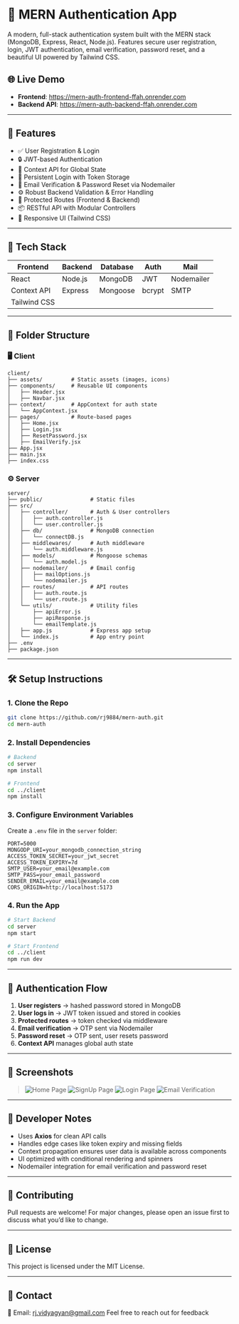 # 🔐 MERN Authentication App

A modern, full-stack authentication system built with the MERN stack (MongoDB, Express, React, Node.js). Features secure user registration, login, JWT authentication, email verification, password reset, and a beautiful UI powered by Tailwind CSS.

## 🌐 Live Demo

- **Frontend**: <a href="https://mern-auth-frontend-ffah.onrender.com" target="_blank" rel="noopener noreferrer">https://mern-auth-frontend-ffah.onrender.com</a>
- **Backend API**: <a href="https://mern-auth-backend-ffah.onrender.com" target="_blank" rel="noopener noreferrer">https://mern-auth-backend-ffah.onrender.com</a>

---

## 🚀 Features

- ✅ User Registration & Login
- 🔒 JWT-based Authentication
- 🧠 Context API for Global State
- 🔄 Persistent Login with Token Storage
- 📧 Email Verification & Password Reset via Nodemailer
- ⚙️ Robust Backend Validation & Error Handling
- 🎯 Protected Routes (Frontend & Backend)
- 📦 RESTful API with Modular Controllers
- 🎨 Responsive UI (Tailwind CSS)

---

## 🧱 Tech Stack

| Frontend      | Backend   | Database | Auth | Mail        |
|---------------|-----------|----------|------|-------------|
| React         | Node.js   | MongoDB  | JWT  | Nodemailer  |
| Context API   | Express   | Mongoose | bcrypt | SMTP      |
| Tailwind CSS  |           |          |      |             |

---

## 📁 Folder Structure

### 🖥️ Client

```
client/
├── assets/         # Static assets (images, icons)
├── components/     # Reusable UI components
│   ├── Header.jsx
│   ├── Navbar.jsx
├── context/        # AppContext for auth state
│   └── AppContext.jsx
├── pages/          # Route-based pages
│   ├── Home.jsx
│   ├── Login.jsx
│   ├── ResetPassword.jsx
│   ├── EmailVerify.jsx
├── App.jsx
├── main.jsx
├── index.css
```

### ⚙️ Server

```
server/
├── public/               # Static files
├── src/
│   ├── controller/       # Auth & User controllers
│   │   ├── auth.controller.js
│   │   └── user.controller.js
│   ├── db/               # MongoDB connection
│   │   └── connectDB.js
│   ├── middlewares/      # Auth middleware
│   │   └── auth.middleware.js
│   ├── models/           # Mongoose schemas
│   │   └── auth.model.js
│   ├── nodemailer/       # Email config
│   │   ├── mailOptions.js
│   │   └── nodemailer.js
│   ├── routes/           # API routes
│   │   ├── auth.route.js
│   │   └── user.route.js
│   └── utils/            # Utility files
│       ├── apiError.js
│       ├── apiResponse.js
│       └── emailTemplate.js
│   ├── app.js            # Express app setup
│   └── index.js          # App entry point
├── .env
├── package.json
```

---

## 🛠 Setup Instructions

### 1. Clone the Repo

```bash
git clone https://github.com/rj9884/mern-auth.git
cd mern-auth
```

### 2. Install Dependencies

```bash
# Backend
cd server
npm install

# Frontend
cd ../client
npm install
```

### 3. Configure Environment Variables

Create a `.env` file in the `server` folder:

```
PORT=5000
MONGODP_URI=your_mongodb_connection_string
ACCESS_TOKEN_SECRET=your_jwt_secret
ACCESS_TOKEN_EXPIRY=7d
SMTP_USER=your_email@example.com
SMTP_PASS=your_email_password
SENDER_EMAIL=your_email@example.com
CORS_ORIGIN=http://localhost:5173
```

### 4. Run the App

```bash
# Start Backend
cd server
npm start

# Start Frontend
cd ../client
npm run dev
```

---

## 🔐 Authentication Flow

1. **User registers** → hashed password stored in MongoDB
2. **User logs in** → JWT token issued and stored in cookies
3. **Protected routes** → token checked via middleware
4. **Email verification** → OTP sent via Nodemailer
5. **Password reset** → OTP sent, user resets password
6. **Context API** manages global auth state

---

## 📸 Screenshots

> ![Home Page](./client/public/home_screenshot.png)
> ![SignUp Page](./client/public/signUp_screenshot.png)
> ![Login Page](./client/public/login_screenshot.png)
> ![Email Verification](./client/public/email_verify_screenshot.png)

---

## 🧠 Developer Notes

- Uses **Axios** for clean API calls
- Handles edge cases like token expiry and missing fields
- Context propagation ensures user data is available across components
- UI optimized with conditional rendering and spinners
- Nodemailer integration for email verification and password reset

---

## 🤝 Contributing

Pull requests are welcome! For major changes, please open an issue first to discuss what you’d like to change.

---

## 📄 License

This project is licensed under the MIT License.

---

## 💬 Contact

📧 Email: rj.vidyagyan@gmail.com
Feel free to reach out for feedback
